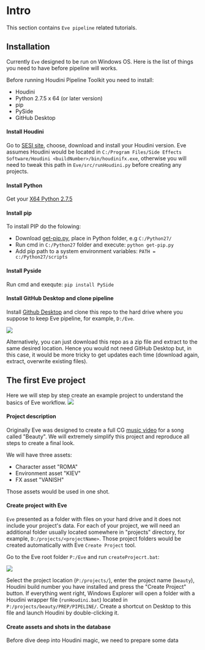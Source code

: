 # Intro
This section contains `Eve pipeline` related tutorials.

## Installation
Currently `Eve` designed to be run on Windows OS. Here is the list of things you need to have before pipeline will works.

Before running Houdini Pipeline Toolkit you need to install:
- Houdini 
- Python 2.7.5 x 64 (or later version) 
- pip  
- PySide
- GitHub Desktop

#### Install Houdini
Go to [SESI site](https://www.sidefx.com/products/compare/), choose, download and install your Houdini version. Eve assumes Houdini would be located in `C:/Program Files/Side Effects Software/Houdini <buildNumber>/bin/houdinifx.exe`, otherwise you will need to tweak this path in `Eve/src/runHoudini.py` before creating any projects. 

#### Install Python
Get your [X64 Python 2.7.5](https://www.python.org/downloads/release/python-275/)

#### Install pip
To install PIP do the folowing:
* Download [get-pip.py](https://bootstrap.pypa.io/get-pip.py), place in Python folder, e.g `C:/Python27/` 
* Run cmd in `C:/Python27` folder and execute: `python get-pip.py`  
* Add pip path to a system environment variables: `PATH = c:/Python27/scripts`  

#### Install Pyside
Run cmd and exequte: `pip install PySide`

#### Install GitHub Desktop and clone pipeline
Install [Github Desktop](https://electronjs.org/apps/github-desktop) and clone this repo to the hard drive where you suppose to keep Eve pipeline, for example, `D:/Eve`. 

[![](https://live.staticflickr.com/65535/48019681856_fd0a55facb_o.gif)](https://live.staticflickr.com/65535/48019681856_fd0a55facb_o.gif)

Alternatively, you can just download this repo as a zip file and extract to the same desired location. Hence you would not need GitHub Desktop but, in this case, it would be more tricky to get updates each time (download again, extract, overwrite existing files). 

 
## The first Eve project
Here we will step by step create an example project to understand the basics of Eve workflow. 
[![](https://live.staticflickr.com/65535/48087767582_928942e9c1_o.jpg)](https://live.staticflickr.com/65535/48087767582_928942e9c1_o.jpg)

#### Project description
Originally Eve was designed to create a full CG [music video](https://www.youtube.com/watch?v=NaXP6afe6R4) for a song called "Beauty". We will extremely simplify this project and reproduce all steps to create a final look. 

We will have three assets:
- Character asset "ROMA"
- Environment asset "KIEV"
- FX asset "VANISH"

Those assets would be used in one shot. 

#### Create project with Eve
`Eve` presented as a folder with files on your hard drive and it does not include your project's data. For each of your project, we will need an additional folder usually located somewhere in "projects" directory, for example, `D:/projects/<projectName>`. Those project folders would be created automatically with Eve `Create Project` tool.

Go to the Eve root folder `P:/Eve` and run `createProjecrt.bat`:

[![](https://live.staticflickr.com/65535/48019770601_10f9642217_o.gif)](https://live.staticflickr.com/65535/48019770601_10f9642217_o.gif)

Select the project location (`P:/projects/`), enter the project name (`beauty`), Houdini build number you have installed and press the "Create Project" button. If everything went right, Windows Explorer will open a folder with a Houdini wrapper file (`runHoudini.bat`) located in `P:/projects/beauty/PREP/PIPELINE/`. Create a shortcut on Desktop to this file and launch Houdini by double-clicking it.

#### Create assets and shots in the database
Before dive deep into Houdini magic, we need to prepare some data 